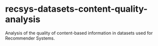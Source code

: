# recsys-datasets-content-quality-analysis
Analysis of the quality of content-based information in datasets used for Recommender Systems.
